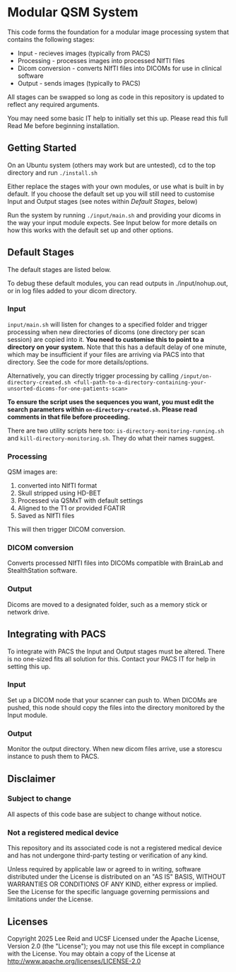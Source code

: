 # Modular QSM System

This code forms the foundation for a modular image processing system that contains the following stages:

* Input - recieves images (typically from PACS)
* Processing - processes images into processed NIfTI files
* Dicom conversion - converts NIfTI files into DICOMs for use in clinical software
* Output - sends images (typically to PACS)

All stages can be swapped so long as code in this repository is updated to reflect any required arguments. 

You may need some basic IT help to initially set this up. Please read this full Read Me before beginning installation.

## Getting Started

On an Ubuntu system (others may work but are untested), cd to the top directory and run `./install.sh`

Either replace the stages with your own modules, or use what is built in by default. If you choose the default set up  you will still need to customise Input and Output stages (see notes within _Default Stages_, below)

Run the system by running `./input/main.sh` and providing your dicoms in the way your input module expects. See Input below for more details on how this works with the default set up and other options.



## Default Stages

The default stages are listed below. 

To debug these default modules, you can read outputs in ./input/nohup.out, or in log files added to your dicom directory. 

### Input

`input/main.sh` will listen for changes to a specified folder and trigger processing when new directories of dicoms (one directory per scan session) are copied into it. **You need to customise this to point to a directory on your system.** Note that this has a default delay of one minute, which may be insufficient if your files are arriving via PACS into that directory. See the code for more details/options.

Alternatively, you can directly trigger processing by calling `/input/on-directory-created.sh <full-path-to-a-directory-containing-your-unsorted-dicoms-for-one-patients-scan>` 

**To ensure the script uses the sequences you want, you must edit the search parameters within `on-directory-created.sh`. Please read comments in that file before proceeding.**

There are two utility scripts here too: `is-directory-monitoring-running.sh` and `kill-directory-monitoring.sh`. They do what their names suggest.

### Processing

QSM images are:
1. converted into NIfTI format
2. Skull stripped using HD-BET
3. Processed via QSMxT with default settings
4. Aligned to the T1 or provided FGATIR
5. Saved as NIfTI files

This will then trigger DICOM conversion.

### DICOM conversion

Converts processed NIfTI files into DICOMs compatible with BrainLab and StealthStation software.

### Output

Dicoms are moved to a designated folder, such as a memory stick or network drive.  

## Integrating with PACS

To integrate with PACS the Input and Output stages must be altered. There is no one-sized fits all solution for this. Contact your PACS IT for help in setting this up.

### Input

Set up a DICOM node that your scanner can push to. When DICOMs are pushed, this node should copy the files into the directory monitored by the Input module.

### Output

Monitor the output directory. When new dicom files arrive, use a storescu instance to push them to PACS.


## Disclaimer
### Subject to change

All aspects of this code base are subject to change without notice.

### Not a registered medical device

This repository and its associated code is not a registered medical device and has not undergone third-party testing or verification of any kind.

Unless required by applicable law or agreed to in writing, software distributed under the License is distributed on an "AS IS" BASIS, WITHOUT WARRANTIES OR CONDITIONS OF ANY KIND, either express or implied. See the License for the specific language governing permissions and limitations under the License.

## Licenses
Copyright 2025 Lee Reid and UCSF
Licensed under the Apache License, Version 2.0 (the "License"); you may not use this file except in compliance with the License. You may obtain a copy of the License at http://www.apache.org/licenses/LICENSE-2.0